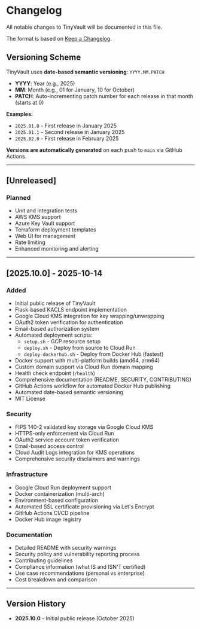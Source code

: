 # Changelog

All notable changes to TinyVault will be documented in this file.

The format is based on [Keep a Changelog](https://keepachangelog.com/en/1.0.0/).

## Versioning Scheme

TinyVault uses **date-based semantic versioning**: `YYYY.MM.PATCH`

- **YYYY**: Year (e.g., 2025)
- **MM**: Month (e.g., 01 for January, 10 for October)
- **PATCH**: Auto-incrementing patch number for each release in that month (starts at 0)

**Examples:**
- `2025.01.0` - First release in January 2025
- `2025.01.1` - Second release in January 2025
- `2025.02.0` - First release in February 2025

**Versions are automatically generated** on each push to `main` via GitHub Actions.

---

## [Unreleased]

### Planned
- Unit and integration tests
- AWS KMS support
- Azure Key Vault support
- Terraform deployment templates
- Web UI for management
- Rate limiting
- Enhanced monitoring and alerting

---

## [2025.10.0] - 2025-10-14

### Added
- Initial public release of TinyVault
- Flask-based KACLS endpoint implementation
- Google Cloud KMS integration for key wrapping/unwrapping
- OAuth2 token verification for authentication
- Email-based authorization system
- Automated deployment scripts:
  - `setup.sh` - GCP resource setup
  - `deploy.sh` - Deploy from source to Cloud Run
  - `deploy-dockerhub.sh` - Deploy from Docker Hub (fastest)
- Docker support with multi-platform builds (amd64, arm64)
- Custom domain support via Cloud Run domain mapping
- Health check endpoint (`/health`)
- Comprehensive documentation (README, SECURITY, CONTRIBUTING)
- GitHub Actions workflow for automated Docker Hub publishing
- Automated date-based semantic versioning
- MIT License

### Security
- FIPS 140-2 validated key storage via Google Cloud KMS
- HTTPS-only enforcement via Cloud Run
- OAuth2 service account token verification
- Email-based access control
- Cloud Audit Logs integration for KMS operations
- Comprehensive security disclaimers and warnings

### Infrastructure
- Google Cloud Run deployment support
- Docker containerization (multi-arch)
- Environment-based configuration
- Automated SSL certificate provisioning via Let's Encrypt
- GitHub Actions CI/CD pipeline
- Docker Hub image registry

### Documentation
- Detailed README with security warnings
- Security policy and vulnerability reporting process
- Contributing guidelines
- Compliance information (what IS and ISN'T certified)
- Use case recommendations (personal vs enterprise)
- Cost breakdown and comparison

---

## Version History

- **2025.10.0** - Initial public release (October 2025)
